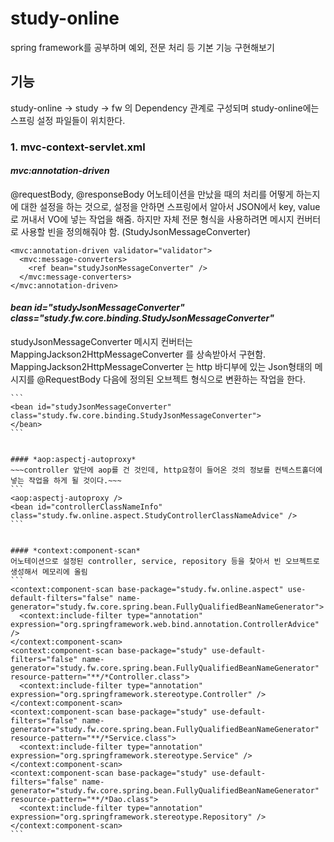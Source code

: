 # study-online
spring framework를 공부하며 예외, 전문 처리 등 기본 기능 구현해보기

## 기능
study-online -> study -> fw 의 Dependency 관계로 구성되며 study-online에는 스프링 설정 파일들이 위치한다.

### 1. mvc-context-servlet.xml
#### *mvc:annotation-driven*
@requestBody, @responseBody 어노테이션을 만났을 때의 처리를 어떻게 하는지에 대한 설정을 하는 것으로, 설정을 안하면 스프링에서 알아서 JSON에서 key, value로 꺼내서 VO에 넣는 작업을 해줌. 하지만 자체 전문 형식을 사용하려면 메시지 컨버터로 사용할 빈을 정의해줘야 함. (StudyJsonMessageConverter)

```
<mvc:annotation-driven validator="validator">	
  <mvc:message-converters>
    <ref bean="studyJsonMessageConverter" />
  </mvc:message-converters>
</mvc:annotation-driven>
```


#### *bean id="studyJsonMessageConverter" class="study.fw.core.binding.StudyJsonMessageConverter"*
studyJsonMessageConverter 메시지 컨버터는 MappingJackson2HttpMessageConverter 를 상속받아서 구현함. 
MappingJackson2HttpMessageConverter 는 http 바디부에 있는 Json형태의 메시지를 @RequestBody 다음에 정의된 오브젝트 형식으로 변환하는 작업을 한다.
~~~studyJsonMessageConverter 에 property로 messageValidators 들이 설정될텐데, 메시지 컨버팅(read에서 처리) 후, messagevalidators 들에 의해서 메시지 validation 체크를 하게 될 것이다.~~~
```
<bean id="studyJsonMessageConverter" class="study.fw.core.binding.StudyJsonMessageConverter">
</bean>
```


#### *aop:aspectj-autoproxy*
~~~controller 앞단에 aop를 건 것인데, http요청이 들어온 것의 정보를 컨텍스트홀더에 넣는 작업을 하게 될 것이다.~~~
```
<aop:aspectj-autoproxy />
<bean id="controllerClassNameInfo" class="study.fw.online.aspect.StudyControllerClassNameAdvice" />
```


#### *context:component-scan*
어노테이션으로 설정된 controller, service, repository 등을 찾아서 빈 오브젝트로 생성해서 메모리에 올림
```
<context:component-scan base-package="study.fw.online.aspect" use-default-filters="false" name-generator="study.fw.core.spring.bean.FullyQualifiedBeanNameGenerator">
  <context:include-filter type="annotation" expression="org.springframework.web.bind.annotation.ControllerAdvice" />
</context:component-scan>
<context:component-scan base-package="study" use-default-filters="false" name-generator="study.fw.core.spring.bean.FullyQualifiedBeanNameGenerator" resource-pattern="**/*Controller.class">
  <context:include-filter type="annotation" expression="org.springframework.stereotype.Controller" />
</context:component-scan>
<context:component-scan base-package="study" use-default-filters="false" name-generator="study.fw.core.spring.bean.FullyQualifiedBeanNameGenerator" resource-pattern="**/*Service.class">
  <context:include-filter type="annotation" expression="org.springframework.stereotype.Service" />
</context:component-scan>
<context:component-scan base-package="study" use-default-filters="false" name-generator="study.fw.core.spring.bean.FullyQualifiedBeanNameGenerator" resource-pattern="**/*Dao.class">
  <context:include-filter type="annotation" expression="org.springframework.stereotype.Repository" />
</context:component-scan>
```
